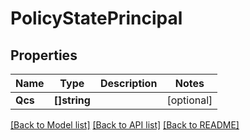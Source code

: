 # PolicyStatePrincipal

## Properties

Name | Type | Description | Notes
------------ | ------------- | ------------- | -------------
**Qcs** | **[]string** |  | [optional] 

[[Back to Model list]](../README.md#documentation-for-models) [[Back to API list]](../README.md#documentation-for-api-endpoints) [[Back to README]](../README.md)


